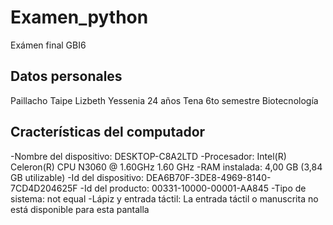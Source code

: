 # Examen_python
Exámen final GBI6
## Datos personales
Paillacho Taipe Lizbeth Yessenia
24 años
Tena
6to semestre
Biotecnología
## Cracterísticas del computador
-Nombre del dispositivo:	DESKTOP-C8A2LTD
-Procesador:	Intel(R) Celeron(R) CPU N3060 @ 1.60GHz 1.60 GHz
-RAM instalada:	4,00 GB (3,84 GB utilizable)
-Id del dispositivo:	DEA6B70F-3DE8-4969-8140-7CD4D204625F
-Id del producto:	00331-10000-00001-AA845
-Tipo de sistema:	not equal
-Lápiz y entrada táctil:	La entrada táctil o manuscrita no está disponible para esta pantalla
